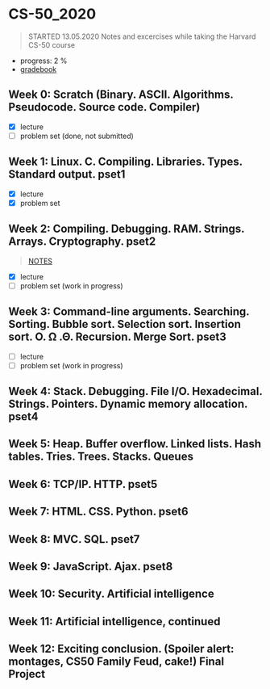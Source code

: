 # CS-50_2020

> STARTED  13.05.2020
Notes and excercises while taking the Harvard CS-50 course

- progress: 2 %
- [gradebook](<https://cs50.me/cs50x>)

## Week 0: Scratch (Binary. ASCII. Algorithms. Pseudocode. Source code. Compiler)

- [x] lecture
- [ ] problem set (done, not submitted)

## Week 1: Linux. C. Compiling. Libraries. Types. Standard output. pset1

- [x] lecture
- [x] problem set

## Week 2: Compiling. Debugging. RAM. Strings. Arrays. Cryptography. pset2

> [NOTES](<https://cs50.harvard.edu/x/2020/notes/2/>)

- [x] lecture
- [ ] problem set (work in progress)

## Week 3: Command-line arguments. Searching. Sorting. Bubble sort. Selection sort. Insertion sort. O. Ω .Θ. Recursion. Merge Sort. pset3

- [ ] lecture
- [ ] problem set (work in progress)

## Week 4: Stack. Debugging. File I/O. Hexadecimal. Strings. Pointers. Dynamic memory allocation. pset4

## Week 5: Heap. Buffer overflow. Linked lists. Hash tables. Tries. Trees. Stacks. Queues

## Week 6: TCP/IP. HTTP. pset5

## Week 7: HTML. CSS. Python. pset6

## Week 8: MVC. SQL. pset7

## Week 9: JavaScript. Ajax. pset8

## Week 10: Security. Artificial intelligence

## Week 11: Artificial intelligence, continued

## Week 12: Exciting conclusion. (Spoiler alert: montages, CS50 Family Feud, cake!) Final Project
